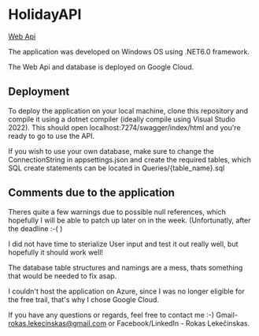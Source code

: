 # HolidayAPI

[Web Api](https://holidaydb.ew.r.appspot.com/swagger/index.html)

The application was developed on Windows OS using .NET6.0 framework.

The Web Api and database is deployed on Google Cloud. 

## Deployment

To deploy the application on your local machine, clone this repository and compile it using a dotnet compiler (ideally compile using Visual Studio 2022). This should open localhost:7274/swagger/index/html and you're ready to go to use the API. 

If you wish to use your own database, make sure to change the ConnectionString in appsettings.json and create the required tables, which SQL create statements can be located in Queries/{table_name}.sql

## Comments due to the application

Theres quite a few warnings due to possible null references, which hopefully I will be able to patch up later on in the week. (Unfortunatly, after the deadline :-( )

I did not have time to sterialize User input and test it out really well, but hopefully it should work well!

The database table structures and namings are a mess, thats something that would be needed to fix asap. 

I couldn't host the application on Azure, since I was no longer eligible for the free trail, that's why I chose Google Cloud.

If you have any questions or regards, feel free to contact me :-) Gmail- rokas.lekecinskas@gmail.com or Facebook/LinkedIn - Rokas Lekečinskas.
